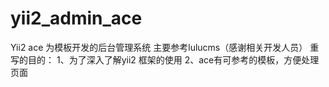 # yii2_admin_ace
Yii2 ace 为模板开发的后台管理系统
主要参考lulucms（感谢相关开发人员）
重写的目的：
     1、为了深入了解yii2 框架的使用
     2、ace有可参考的模板，方便处理页面
